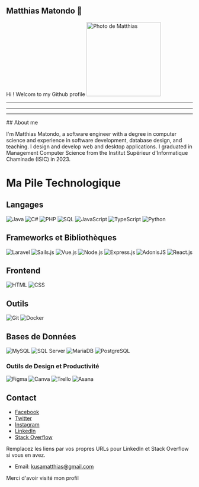 ## Matthias Matondo 👋

Hi !
Welcom to my Github profile
<img src="https://z-p3-scontent.ffih1-2.fna.fbcdn.net/v/t39.30808-6/318132917_2002645649924008_4867761427481487110_n.jpg?_nc_cat=104&ccb=1-7&_nc_sid=a5f93a&_nc_eui2=AeGIC0gcqUmo_h7IstmUSRqgSmkZMc9NajVKaRkxz01qNQTyrzRO2sTrcW_pQJdfUWtkHqI2QpoOOfNkGcIcJjT5&_nc_ohc=pmXLCSopFWYQ7kNvgH__K9t&_nc_pt=5&_nc_zt=23&_nc_ht=z-p3-scontent.ffih1-2.fna&oh=00_AYCcc5SSZGFTS12gtA4VDFcYWowyX9rfemesZ4Em0ClXYg&oe=6683BCE6" alt="Photo de Matthias" srcset="" width="200px" height="200px"> <br>
<hr>
<hr>
<hr>
## About me

I'm Matthias Matondo, a software engineer with a degree in computer science and experience in software development, database design, and teaching. I design and develop web and desktop applications. I graduated in Management Computer Science from the Institut Supérieur d'Informatique Chaminade (ISIC) in 2023.

# Ma Pile Technologique

## Langages
![Java](https://img.shields.io/badge/Java-ED8B00?style=for-the-badge&logo=java&logoColor=white)
![C#](https://img.shields.io/badge/C%23-239120?style=for-the-badge&logo=c-sharp&logoColor=white)
![PHP](https://img.shields.io/badge/PHP-777BB4?style=for-the-badge&logo=php&logoColor=white)
![SQL](https://img.shields.io/badge/SQL-4479A1?style=for-the-badge&logo=sql&logoColor=white)
![JavaScript](https://img.shields.io/badge/JavaScript-F7DF1E?style=for-the-badge&logo=javascript&logoColor=black)
![TypeScript](https://img.shields.io/badge/TypeScript-007ACC?style=for-the-badge&logo=typescript&logoColor=white)
![Python](https://img.shields.io/badge/Python-3776AB?style=for-the-badge&logo=python&logoColor=white)

## Frameworks et Bibliothèques
![Laravel](https://img.shields.io/badge/Laravel-FF2D20?style=for-the-badge&logo=laravel&logoColor=white)
![Sails.js](https://img.shields.io/badge/Sails.js-0B2027?style=for-the-badge&logo=sails.js&logoColor=white)
![Vue.js](https://img.shields.io/badge/Vue.js-35495E?style=for-the-badge&logo=vue.js&logoColor=4FC08D)
![Node.js](https://img.shields.io/badge/Node.js-339933?style=for-the-badge&logo=nodedotjs&logoColor=white)
![Express.js](https://img.shields.io/badge/Express.js-000000?style=for-the-badge&logo=express&logoColor=white)
![AdonisJS](https://img.shields.io/badge/AdonisJS-220052?style=for-the-badge&logo=adonisjs&logoColor=white)
![React.js](https://img.shields.io/badge/React-61DAFB?style=for-the-badge&logo=react&logoColor=black)

## Frontend
![HTML](https://img.shields.io/badge/HTML5-E34F26?style=for-the-badge&logo=html5&logoColor=white)
![CSS](https://img.shields.io/badge/CSS3-1572B6?style=for-the-badge&logo=css3&logoColor=white)

## Outils
![Git](https://img.shields.io/badge/Git-F05033?style=for-the-badge&logo=git&logoColor=white)
![Docker](https://img.shields.io/badge/Docker-2496ED?style=for-the-badge&logo=docker&logoColor=white)

## Bases de Données
![MySQL](https://img.shields.io/badge/MySQL-4479A1?style=for-the-badge&logo=mysql&logoColor=white)
![SQL Server](https://img.shields.io/badge/SQL%20Server-CC2927?style=for-the-badge&logo=microsoft-sql-server&logoColor=white)
![MariaDB](https://img.shields.io/badge/MariaDB-003545?style=for-the-badge&logo=mariadb&logoColor=white)
![PostgreSQL](https://img.shields.io/badge/PostgreSQL-336791?style=for-the-badge&logo=postgresql&logoColor=white)

### Outils de Design et Productivité

![Figma](https://img.shields.io/badge/Figma-F24E1E?style=for-the-badge&logo=figma&logoColor=white)
![Canva](https://img.shields.io/badge/Canva-00C4CC?style=for-the-badge&logo=canva&logoColor=white)
![Trello](https://img.shields.io/badge/Trello-0052CC?style=for-the-badge&logo=trello&logoColor=white)
![Asana](https://img.shields.io/badge/Asana-273347?style=for-the-badge&logo=asana&logoColor=white)


## Contact
- [Facebook](https://web.facebook.com/tichique.kusa)
- [Twitter](https://x.com/Mat_MatondKus)
- [Instagram](https://www.instagram.com/tychique_matondo/)
- [LinkedIn](https://www.linkedin.com/in/tychique-matondo-0b0379328/)
- [Stack Overflow](https://stackoverflow.com/users/25434868/matthias-kusa)

Remplacez les liens par vos propres URLs pour LinkedIn et Stack Overflow si vous en avez.
- Email: kusamatthias@gmail.com

Merci d'avoir visité mon profil
